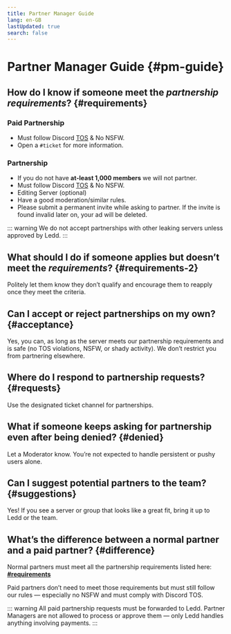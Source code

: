 ```yaml
---
title: Partner Manager Guide
lang: en-GB
lastUpdated: true
search: false
---
```

# Partner Manager Guide {#pm-guide}

## How do I know if someone meet the *partnership requirements*? {#requirements}
### Paid Partnership
- Must follow Discord [TOS](https://discord.com/terms) & No NSFW.
- Open a `#ticket` for more information.

### Partnership
- If you do not have **at-least 1,000 members** we will not partner.
- Must follow Discord [TOS](https://discord.com/terms) & No NSFW.
- Editing Server (optional)
- Have a good moderation/similar rules.
- Please submit a permanent invite while asking to partner. If the invite is found invalid later on, your ad will be deleted.


::: warning
We do not accept partnerships with other leaking servers unless approved by Ledd.
:::

## What should I do if someone applies but **doesn’t meet** the *requirements*? {#requirements-2}

Politely let them know they don’t qualify and encourage them to reapply once they meet the criteria.

## Can I **accept** or **reject** partnerships on my own? {#acceptance}

Yes, you can, as long as the server meets our partnership requirements and is safe (no TOS violations, NSFW, or shady activity). We don’t restrict you from partnering elsewhere.

## Where do I respond to partnership requests? {#requests}

Use the designated ticket channel for partnerships.

## What if someone **keeps asking** for partnership even after being denied? {#denied}

Let a Moderator know. You’re not expected to handle persistent or pushy users alone.

## Can I **suggest** potential partners to the team? {#suggestions}

Yes! If you see a server or group that looks like a great fit, bring it up to Ledd or the team.

## What’s the difference between a **normal partner** and a **paid partner**? {#difference}

Normal partners must meet all the partnership requirements listed here: [**#requirements**](#requirements)
 
Paid partners don’t need to meet those requirements but must still follow our rules — especially no NSFW and must comply with Discord TOS. 
 
::: warning
All paid partnership requests must be forwarded to Ledd. Partner Managers are not allowed to process or approve them — only Ledd handles anything involving payments.
:::
